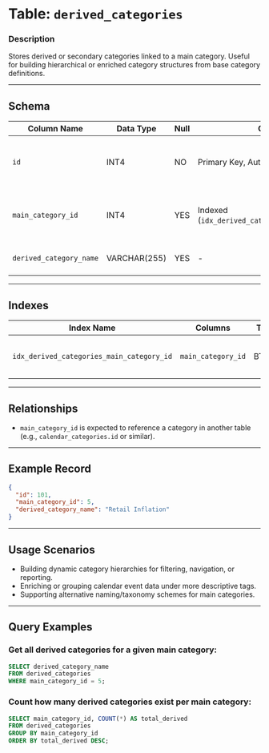 # Table: `derived_categories`

### **Description**

Stores derived or secondary categories linked to a main category. Useful for building hierarchical or enriched category structures from base category definitions.

---

## Schema

| Column Name             | Data Type    | Null | Constraints                                         | Description                                      |
| ----------------------- | ------------ | ---- | --------------------------------------------------- | ------------------------------------------------ |
| `id`                    | INT4         | NO   | Primary Key, Auto-Increment                         | Unique identifier for the derived category       |
| `main_category_id`      | INT4         | YES  | Indexed (`idx_derived_categories_main_category_id`) | Reference to the main category this derives from |
| `derived_category_name` | VARCHAR(255) | YES  | -                                                   | Name of the derived category                     |

---

## Indexes

| Index Name                                | Columns            | Type  | Description                         |
| ----------------------------------------- | ------------------ | ----- | ----------------------------------- |
| `idx_derived_categories_main_category_id` | `main_category_id` | BTREE | Optimizes lookup by parent category |

---

## Relationships

* `main_category_id` is expected to reference a category in another table (e.g., `calendar_categories.id` or similar).

---

## Example Record

```json
{
  "id": 101,
  "main_category_id": 5,
  "derived_category_name": "Retail Inflation"
}
```

---

## Usage Scenarios

* Building dynamic category hierarchies for filtering, navigation, or reporting.
* Enriching or grouping calendar event data under more descriptive tags.
* Supporting alternative naming/taxonomy schemes for main categories.

---

## Query Examples

### Get all derived categories for a given main category:

```sql
SELECT derived_category_name
FROM derived_categories
WHERE main_category_id = 5;
```

### Count how many derived categories exist per main category:

```sql
SELECT main_category_id, COUNT(*) AS total_derived
FROM derived_categories
GROUP BY main_category_id
ORDER BY total_derived DESC;
```